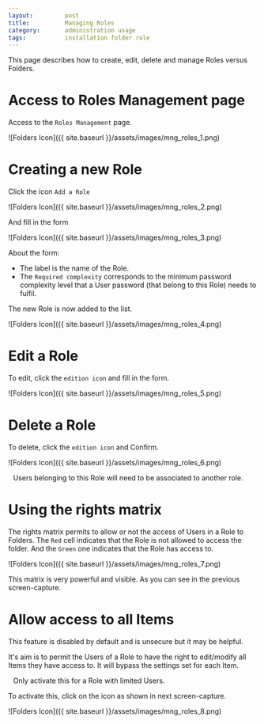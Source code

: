 ```yaml
---
layout: 		post
title: 			Managing Roles
category: 		administration usage
tags:			installation folder role
---
```


<p class="message">
    This page describes how to create, edit, delete and manage Roles versus Folders.
</p>
<span class="linkmore"></span>

# Access to Roles Management page

Access to the `Roles Management` page.

![Folders Icon]({{ site.baseurl }}/assets/images/mng_roles_1.png)

# Creating a new Role

Click the icon `Add a Role`

![Folders Icon]({{ site.baseurl }}/assets/images/mng_roles_2.png)

And fill in the form

![Folders Icon]({{ site.baseurl }}/assets/images/mng_roles_3.png)

About the form:

* The label is the name of the Role.
* The `Required complexity` corresponds to the minimum password complexity level that a User password (that belong to this Role) needs to fulfil.

The new Role is now added to the list.

![Folders Icon]({{ site.baseurl }}/assets/images/mng_roles_4.png)

# Edit a Role

To edit, click the `edition icon` and fill in the form.

![Folders Icon]({{ site.baseurl }}/assets/images/mng_roles_5.png)

# Delete a Role

To delete, click the `edition icon` and Confirm.

![Folders Icon]({{ site.baseurl }}/assets/images/mng_roles_6.png)

<i class="fa fa-bullhorn" style="margin-right:10px;"></i> Users belonging to this Role will need to be associated to another role.

# Using the rights matrix

The rights matrix permits to allow or not the access of Users in a Role to Folders.
The `Red` cell indicates that the Role is not allowed to access the folder. And the `Green` one indicates that the Role has access to.

![Folders Icon]({{ site.baseurl }}/assets/images/mng_roles_7.png)

This matrix is very powerful and visible. As you can see in the previous screen-capture.

# Allow access to all Items

This feature is disabled by default and is unsecure but it may be helpful.

It's aim is to permit the Users of a Role to have the right to edit/modify all Items they have access to.
It will bypass the settings set for each Item.

<i class="fa fa-bullhorn" style="margin-right:10px;"></i> Only activate this for a Role with limited Users.

To activate this, click on the icon as shown in next screen-capture.

![Folders Icon]({{ site.baseurl }}/assets/images/mng_roles_8.png)
